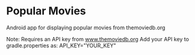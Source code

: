 # Popular Movies
Android app for displaying popular movies from themoviedb.org

Note: Requires an API key from www.themoviedb.org
Add your API key to gradle.properties as: API_KEY="YOUR_KEY"

